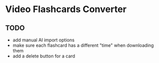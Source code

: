 # Video Flashcards Converter

## TODO
- add manual AI import options
- make sure each flashcard has a different "time" when downloading them
- add a delete button for a card






